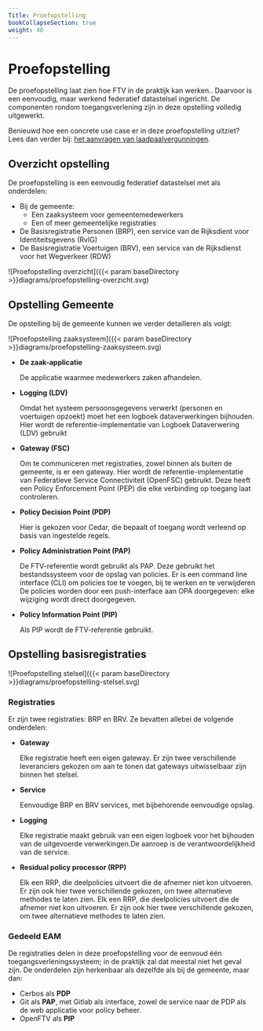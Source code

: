```yaml
---
Title: Proefopstelling
bookCollapseSection: true
weight: 40
---
```


# Proefopstelling

De proefopstelling laat zien hoe FTV in de praktijk kan werken.. Daarvoor is een eenvoudig, maar werkend federatief datastelsel ingericht. De componenten rondom toegangsverlening zijn in deze opstelling volledig uitgewerkt.  

Benieuwd hoe een concrete use case er in deze proefopstelling uitziet? Lees dan verder bij: [het aanvragen van laadpaalvergunningen](laadpalen).

## Overzicht opstelling

De proefopstelling is een eenvoudig federatief datastelsel met als onderdelen:

- Bij de gemeente:
  - Een zaaksysteem voor gemeentemedewerkers 
  - Een of meer gemeentelijke registraties 
- De Basisregistratie Personen (BRP), een service van de Rijksdient voor Identiteitsgevens (RvIG)
- De Basisregistratie Voertuigen (BRV), een service van de Rijksdienst voor het Wegverkeer (RDW)

![Proefopstelling overzicht]({{< param baseDirectory >}}diagrams/proefopstelling-overzicht.svg)

## Opstelling Gemeente

De opstelling bij de gemeente kunnen we verder detailleren als volgt:

![Proefopstelling zaaksysteem]({{< param baseDirectory >}}diagrams/proefopstelling-zaaksysteem.svg)

- **De zaak-applicatie**
    
    De applicatie waarmee medewerkers zaken afhandelen.

- **Logging (LDV)**

    Omdat het systeem persoonsgegevens verwerkt (personen en voertuigen opzoekt) moet het een logboek dataverwerkingen bijhouden. Hier wordt de referentie-implementatie van Logboek Dataverwering (LDV) gebruikt

- **Gateway (FSC)**

    Om te communiceren met registraties, zowel binnen als buiten de gemeente, is er een gateway. Hier wordt de referentie-implementatie van Federatieve Service Connectiviteit (OpenFSC) gebruikt. Deze heeft een Policy Enforcement Point (PEP) die elke verbinding op toegang laat controleren.

- **Policy Decision Point (PDP)**

    Hier is gekozen voor Cedar, die bepaalt of toegang wordt verleend op basis van ingestelde regels.

- **Policy Administration Point (PAP)**

    De FTV-referentie wordt gebruikt als PAP. Deze gebruikt het bestandssysteem voor de opslag van policies. Er is een command line interface (CLI) om policies toe te voegen, bij te werken en te verwijderen De policies worden door een push-interface aan OPA doorgegeven: elke wijziging wordt direct doorgegeven.

- **Policy Information Point (PIP)**

    Als PIP wordt de FTV-referentie gebruikt.

## Opstelling basisregistraties

![Proefopstelling stelsel]({{< param baseDirectory >}}diagrams/proefopstelling-stelsel.svg)

### Registraties

Er zijn twee registraties: BRP en BRV. Ze bevatten allebei de volgende onderdelen:

- **Gateway** 
    
    Elke registratie heeft een eigen gateway. Er zijn twee verschillende leveranciers gekozen om aan te tonen dat gateways uitwisselbaar zijn binnen het stelsel.

- **Service**

    Eenvoudige BRP en BRV services, met bijbehorende eenvoudige opslag.

- **Logging**

    Elke registratie maakt gebruik van een eigen logboek voor het bijhouden van de uitgevoerde verwerkingen.De aanroep is de verantwoordelijkheid van de service.

- **Residual policy processor (RPP)**

    Elk een RRP, die deelpolicies uitvoert die de afnemer niet kon uitvoeren. Er zijn ook hier twee verschillende gekozen, om twee alternatieve methodes te laten zien.
    Elk een RRP, die deelpolicies uitvoert die de afnemer niet kon uitvoeren. Er zijn ook hier twee verschillende gekozen, om twee alternatieve methodes te laten zien.

### Gedeeld EAM

De registraties delen in deze proefopstelling voor de eenvoud één toegangsverleningssysteem; in de praktijk zal dat meestal niet het geval zijn. De onderdelen zijn herkenbaar als dezelfde als bij de gemeente, maar dan:
- Cerbos als **PDP**
- Git als **PAP**, met Gitlab als interface, zowel de service naar de PDP als de web applicatie voor policy beheer.
- OpenFTV als **PIP**
